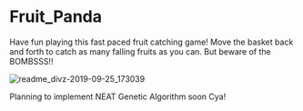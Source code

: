 # Fruit_Panda

Have fun playing this fast paced fruit catching game!
Move the basket back and forth to catch as many falling fruits as you can. 
But beware of the BOMBSSS!!


![readme_divz-2019-09-25_173039](https://user-images.githubusercontent.com/36446402/65601320-7f5c1700-dfbf-11e9-8360-5e954856c5aa.gif)



Planning to implement NEAT Genetic Algorithm soon
Cya!

